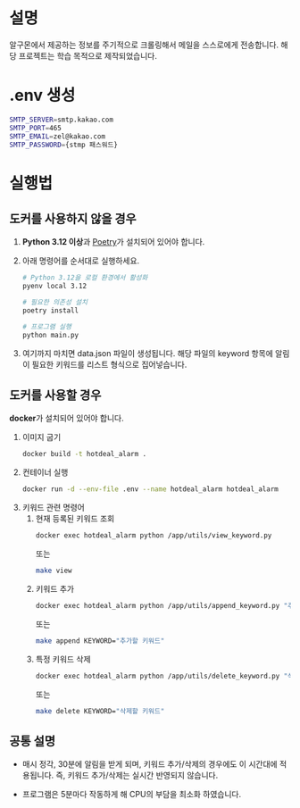 # 설명

알구몬에서 제공하는 정보를 주기적으로 크롤링해서 메일을 스스로에게 전송합니다.
해당 프로젝트는 학습 목적으로 제작되었습니다.

# .env 생성

```bash
SMTP_SERVER=smtp.kakao.com
SMTP_PORT=465
SMTP_EMAIL=zel@kakao.com
SMTP_PASSWORD={stmp 패스워드}
```

# 실행법

## 도커를 사용하지 않을 경우

1. **Python 3.12 이상**과 [Poetry](https://python-poetry.org/)가 설치되어 있어야 합니다.
2. 아래 명령어를 순서대로 실행하세요.

    ```bash
    # Python 3.12을 로컬 환경에서 활성화
    pyenv local 3.12

    # 필요한 의존성 설치
    poetry install

    # 프로그램 실행
    python main.py
    ```

3. 여기까지 마치면 data.json 파일이 생성됩니다. 해당 파일의 keyword 항목에 알림이 필요한 키워드를 리스트 형식으로 집어넣습니다.

## 도커를 사용할 경우

**docker**가 설치되어 있어야 합니다.

1. 이미지 굽기
    ```bash
    docker build -t hotdeal_alarm .
    ```
2. 컨테이너 실행
    ```bash
    docker run -d --env-file .env --name hotdeal_alarm hotdeal_alarm
    ```
3. 키워드 관련 명령어
    1. 현재 등록된 키워드 조회
        ```bash
        docker exec hotdeal_alarm python /app/utils/view_keyword.py
        ```
        또는
        ```bash
        make view
        ```
    2. 키워드 추가
        ```bash
        docker exec hotdeal_alarm python /app/utils/append_keyword.py "추가할 키워드"
        ```
        또는
        ```bash
        make append KEYWORD="추가할 키워드"
        ```
    3. 특정 키워드 삭제
        ```bash
        docker exec hotdeal_alarm python /app/utils/delete_keyword.py "삭제할 키워드"
        ```
        또는
        ```bash
        make delete KEYWORD="삭제할 키워드"
        ```

## 공통 설명

-   매시 정각, 30분에 알림을 받게 되며, 키워드 추가/삭제의 경우에도 이 시간대에 적용됩니다. 즉, 키워드 추가/삭제는 실시간 반영되지 않습니다.

-   프로그램은 5분마다 작동하게 해 CPU의 부담을 최소화 하였습니다.
